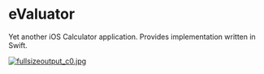 # eValuator
Yet another iOS Calculator application. Provides implementation written in Swift.

[![fullsizeoutput_c0.jpg](https://s9.postimg.org/rfwifmg0f/fullsizeoutput_c0.jpg)](https://postimg.org/image/jzx8ttsaz/)
